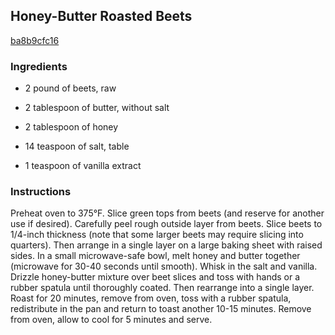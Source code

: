 ## Honey-Butter Roasted Beets

[ba8b9cfc16](http://www.food.com/recipe/honey-butter-roasted-beets-516262)

### Ingredients

 - 2 pound of beets, raw

 - 2 tablespoon of butter, without salt

 - 2 tablespoon of honey

 - 14 teaspoon of salt, table

 - 1 teaspoon of vanilla extract

### Instructions

Preheat oven to 375&deg;F. Slice green tops from beets (and reserve for another use if desired). Carefully peel rough outside layer from beets. Slice beets to 1/4-inch thickness (note that some larger beets may require slicing into quarters). Then arrange in a single layer on a large baking sheet with raised sides. In a small microwave-safe bowl, melt honey and butter together (microwave for 30-40 seconds until smooth). Whisk in the salt and vanilla. Drizzle honey-butter mixture over beet slices and toss with hands or a rubber spatula until thoroughly coated. Then rearrange into a single layer. Roast for 20 minutes, remove from oven, toss with a rubber spatula, redistribute in the pan and return to toast another 10-15 minutes. Remove from oven, allow to cool for 5 minutes and serve.